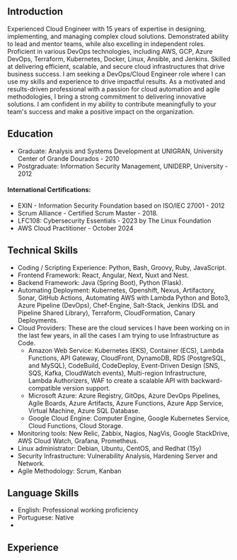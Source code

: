 ## Introduction

Experienced Cloud Engineer with 15 years of expertise in designing, implementing, and managing complex cloud solutions. Demonstrated ability to lead and mentor teams, while also excelling in independent roles. 
Proficient in various DevOps technologies, including AWS, GCP, Azure DevOps, Terraform, Kubernetes, Docker, Linux, Ansible, and Jenkins. Skilled at delivering efficient, scalable, and secure cloud infrastructures that drive business success. 
I am seeking a DevOps/Cloud Engineer role where I can use my skills and experience to drive impactful results. As a motivated and results-driven professional with a passion for cloud automation and agile methodologies, I bring a strong commitment to delivering innovative solutions. I am confident in my ability to contribute meaningfully to your team's success and make a positive impact on the organization.

## Education
- Graduate: Analysis and Systems Development at UNIGRAN, University Center of Grande Dourados - 2010
- Postgraduate: Information Security Management, UNIDERP, University - 2012
  
#### International Certifications: 
- EXIN - Information Security Foundation based on ISO/IEC 27001 - 2012
- Scrum Alliance - Certified Scrum Master - 2018.
- LFC108: Cybersecurity Essentials - 2023 by The Linux Foundation
- AWS Cloud Practitioner - October 2024

## Technical Skills
- Coding / Scripting Experience: Python, Bash, Groovy, Ruby, JavaScript. 
- Frontend Framework: React, Angular, Next, Nuxt and Nest. 
- Backend Framework: Java (Spring Boot), Python (Flask). 
- Automating Deployment: Kubernetes, Openshift, Nexus, Artifactory, Sonar, GitHub Actions, Automating AWS with Lambda Python and Boto3, Azure Pipeline (DevOps), Chef-Engine, Salt-Stack, Jenkins (DSL and Pipeline Shared Library), Terraform, CloudFormation, Canary Deployments. 
- Cloud Providers: These are the cloud services I have been working on in the last few years, in all the cases I am trying to use Infrastructure as Code.
    - Amazon Web Service: Kubernetes (EKS), Container (ECS), Lambda Functions, API Gateway, CloudFront, DynamoDB, RDS (PostgreSQL, and MySQL), CodeBuild, CodeDeploy, Event-Driven Design (SNS, SQS, Kafka, CloudWatch events), Multi-region Infrastructure, Lambda Authorizers, WAF to create a scalable API with backward-compatible version support.
    - Microsoft Azure: Azure Registry, GitOps, Azure DevOps Pipelines, Agile Boards, Azure Artifacts, Azure Functions, Azure App Service, Virtual Machine, Azure SQL Database. 
    - Google Cloud Engine:  Computer Engine, Google Kubernetes Service, Cloud Functions, Cloud Storage. 
- Monitoring tools: New Relic, Zabbix, Nagios, NagVis, Google StackDrive, AWS Cloud Watch, Grafana, Prometheus.
- Linux administrator: Debian, Ubuntu, CentOS, and Redhat (15y)
- Security Infrastructure: Vulnerability Analysis, Hardening Server and Network.
- Agile Methodology: Scrum, Kanban

## Language Skills
- English: Professional working proficiency
- Portuguese: Native
- 
## Experience
<!--
**AnselmoPfeifer/AnselmoPfeifer** is a ✨ _special_ ✨ repository because its `README.md` (this file) appears on your GitHub profile.

Here are some ideas to get you started:

- 🔭 I’m currently working on ...
- 🌱 I’m currently learning ...
- 👯 I’m looking to collaborate on ...
- 🤔 I’m looking for help with ...
- 💬 Ask me about ...
- 📫 How to reach me: ...
- 😄 Pronouns: ...
- ⚡ Fun fact: ...
-->
